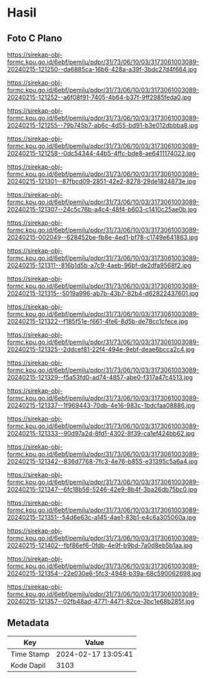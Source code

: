 # Hasil

## Foto C Plano

https://sirekap-obj-formc.kpu.go.id/6ebf/pemilu/pdpr/31/73/06/10/03/3173061003089-20240215-121250--da6885ca-16b6-428a-a39f-3bdc27d4f664.jpg

https://sirekap-obj-formc.kpu.go.id/6ebf/pemilu/pdpr/31/73/06/10/03/3173061003089-20240215-121252--a6f08f91-7405-4b64-b37f-9ff2985feda0.jpg

https://sirekap-obj-formc.kpu.go.id/6ebf/pemilu/pdpr/31/73/06/10/03/3173061003089-20240215-121255--79b745b7-ab6c-4d55-bd91-b3e012dbbba8.jpg

https://sirekap-obj-formc.kpu.go.id/6ebf/pemilu/pdpr/31/73/06/10/03/3173061003089-20240215-121258--0dc54344-44b5-4ffc-bde8-ae6411174022.jpg

https://sirekap-obj-formc.kpu.go.id/6ebf/pemilu/pdpr/31/73/06/10/03/3173061003089-20240215-121301--87fbcd09-2851-42e2-8278-29de1824873e.jpg

https://sirekap-obj-formc.kpu.go.id/6ebf/pemilu/pdpr/31/73/06/10/03/3173061003089-20240215-121307--24c5c76b-a4c4-48f4-b603-c1410c25ae0b.jpg

https://sirekap-obj-formc.kpu.go.id/6ebf/pemilu/pdpr/31/73/06/10/03/3173061003089-20240215-002049--628452be-fb8e-4ed1-bf78-c1749e641863.jpg

https://sirekap-obj-formc.kpu.go.id/6ebf/pemilu/pdpr/31/73/06/10/03/3173061003089-20240215-121311--816b1d5b-a7c9-4aeb-96bf-de2dfa9568f2.jpg

https://sirekap-obj-formc.kpu.go.id/6ebf/pemilu/pdpr/31/73/06/10/03/3173061003089-20240215-121315--5019a996-ab7b-43b7-82b4-d62822437601.jpg

https://sirekap-obj-formc.kpu.go.id/6ebf/pemilu/pdpr/31/73/06/10/03/3173061003089-20240215-121322--f185f51e-f661-4fe6-8d5b-de78cc1cfece.jpg

https://sirekap-obj-formc.kpu.go.id/6ebf/pemilu/pdpr/31/73/06/10/03/3173061003089-20240215-121325--2ddcef81-22f4-494e-9ebf-deae6bcca2c4.jpg

https://sirekap-obj-formc.kpu.go.id/6ebf/pemilu/pdpr/31/73/06/10/03/3173061003089-20240215-121329--f5a53fd0-ad74-4857-abe0-f317a47c4513.jpg

https://sirekap-obj-formc.kpu.go.id/6ebf/pemilu/pdpr/31/73/06/10/03/3173061003089-20240215-121337--1f969443-70db-4e16-983c-1bdcfaa08886.jpg

https://sirekap-obj-formc.kpu.go.id/6ebf/pemilu/pdpr/31/73/06/10/03/3173061003089-20240215-121333--90d97a2d-8fd1-4302-8f39-ca1ef424bb62.jpg

https://sirekap-obj-formc.kpu.go.id/6ebf/pemilu/pdpr/31/73/06/10/03/3173061003089-20240215-121342--836d7768-7fc3-4e76-b855-e31395c5a6a4.jpg

https://sirekap-obj-formc.kpu.go.id/6ebf/pemilu/pdpr/31/73/06/10/03/3173061003089-20240215-121347--6fc18b56-5246-42e9-8b4f-3ba26db75bc0.jpg

https://sirekap-obj-formc.kpu.go.id/6ebf/pemilu/pdpr/31/73/06/10/03/3173061003089-20240215-121351--54d6e63c-a145-4ae1-83b1-e4c6a305060a.jpg

https://sirekap-obj-formc.kpu.go.id/6ebf/pemilu/pdpr/31/73/06/10/03/3173061003089-20240215-121402--fbf86ef6-0fdb-4e9f-b9bd-7a0d8eb5b1aa.jpg

https://sirekap-obj-formc.kpu.go.id/6ebf/pemilu/pdpr/31/73/06/10/03/3173061003089-20240215-121354--22e030e6-5fc3-4948-b39a-68c590062698.jpg

https://sirekap-obj-formc.kpu.go.id/6ebf/pemilu/pdpr/31/73/06/10/03/3173061003089-20240215-121357--02fb48ad-4771-4471-82ce-3bc1e68b285f.jpg


## Metadata

| Key        | Value               |
| ---------- | ------------------- |
| Time Stamp | 2024-02-17 13:05:41 |
| Kode Dapil | 3103                |



